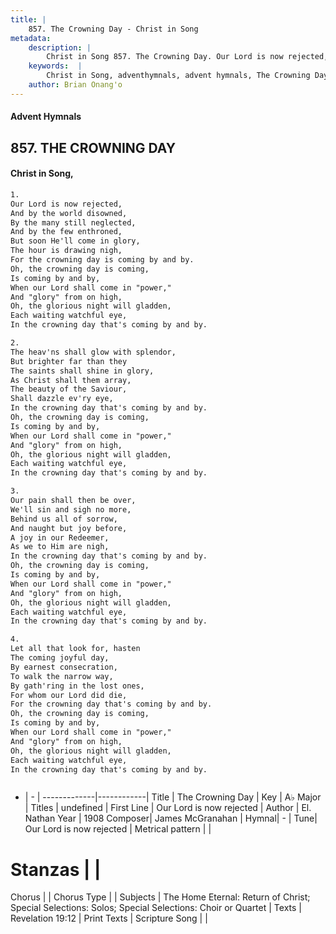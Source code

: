 ```yaml
---
title: |
    857. The Crowning Day - Christ in Song
metadata:
    description: |
        Christ in Song 857. The Crowning Day. Our Lord is now rejected, And by the world disowned, By the many still neglected, And by the few enthroned, But soon He'll come in glory, The hour is drawing nigh, For the crowning day is coming by and by. Oh, the crowning day is coming,  Is coming by and by, When our Lord shall come in "power,"  And "glory" from on high, Oh, the glorious night will gladden, Each waiting watchful eye, In the crowning day that's coming by and by.
    keywords:  |
        Christ in Song, adventhymnals, advent hymnals, The Crowning Day, Our Lord is now rejected. 
    author: Brian Onang'o
---
```


#### Advent Hymnals
## 857. THE CROWNING DAY
####  Christ in Song,

```txt
1.
Our Lord is now rejected,
And by the world disowned,
By the many still neglected,
And by the few enthroned,
But soon He'll come in glory,
The hour is drawing nigh,
For the crowning day is coming by and by.
Oh, the crowning day is coming, 
Is coming by and by,
When our Lord shall come in "power," 
And "glory" from on high,
Oh, the glorious night will gladden,
Each waiting watchful eye,
In the crowning day that's coming by and by.

2.
The heav'ns shall glow with splendor,
But brighter far than they
The saints shall shine in glory,
As Christ shall them array,
The beauty of the Saviour,
Shall dazzle ev'ry eye,
In the crowning day that's coming by and by.
Oh, the crowning day is coming, 
Is coming by and by,
When our Lord shall come in "power," 
And "glory" from on high,
Oh, the glorious night will gladden,
Each waiting watchful eye,
In the crowning day that's coming by and by.

3.
Our pain shall then be over,
We'll sin and sigh no more,
Behind us all of sorrow,
And naught but joy before,
A joy in our Redeemer,
As we to Him are nigh,
In the crowning day that's coming by and by.
Oh, the crowning day is coming, 
Is coming by and by,
When our Lord shall come in "power," 
And "glory" from on high,
Oh, the glorious night will gladden,
Each waiting watchful eye,
In the crowning day that's coming by and by.

4.
Let all that look for, hasten
The coming joyful day,
By earnest consecration,
To walk the narrow way,
By gath'ring in the lost ones,
For whom our Lord did die,
For the crowning day that's coming by and by.
Oh, the crowning day is coming, 
Is coming by and by,
When our Lord shall come in "power," 
And "glory" from on high,
Oh, the glorious night will gladden,
Each waiting watchful eye,
In the crowning day that's coming by and by.



```

- |   -  |
-------------|------------|
Title | The Crowning Day |
Key | A♭ Major |
Titles | undefined |
First Line | Our Lord is now rejected |
Author | El. Nathan
Year | 1908
Composer| James McGranahan |
Hymnal|  - |
Tune| Our Lord is now rejected |
Metrical pattern | |
# Stanzas |  |
Chorus |  |
Chorus Type |  |
Subjects | The Home Eternal: Return of Christ; Special Selections: Solos; Special Selections: Choir or Quartet |
Texts | Revelation 19:12 |
Print Texts | 
Scripture Song |  |
    
